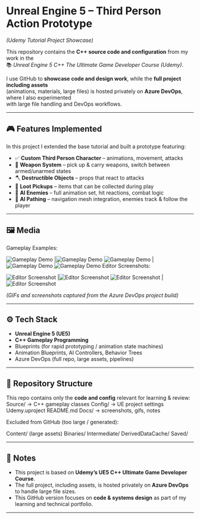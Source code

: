 # Unreal Engine 5 – Third Person Action Prototype  
*(Udemy Tutorial Project Showcase)*

This repository contains the **C++ source code and configuration** from my work in the  
📚 *Unreal Engine 5 C++ The Ultimate Game Developer Course (Udemy)*.  

I use GitHub to **showcase code and design work**, while the **full project including assets**  
(animations, materials, large files) is hosted privately on **Azure DevOps**, where I also experimented  
with large file handling and DevOps workflows.

---

## 🎮 Features Implemented
In this project I extended the base tutorial and built a prototype featuring:

- ✅ **Custom Third Person Character** – animations, movement, attacks  
- 🔄 **Weapon System** – pick up & carry weapons, switch between armed/unarmed states  
- 🪓 **Destructible Objects** – props that react to attacks  
- 🎁 **Loot Pickups** – items that can be collected during play  
- 🤖 **AI Enemies** – full animation set, hit reactions, combat logic  
- 🧭 **AI Pathing** – navigation mesh integration, enemies track & follow the player  

---

## 🖼️ Media

Gameplay Examples:

![Gameplay Demo](Docs/WeaponPickup.gif) |![Gameplay Demo](Docs/LootPickup.gif)
![Gameplay Demo](Docs/EnemyAttackOnDamage.gif) |![Gameplay Demo](Docs/EnemyFollowLoseInterest.gif)
![Gameplay Demo](Docs/DestructibleObjects.gif)
Editor Screenshots:

![Editor Screenshot](Docs/AIComponents.png) |![Editor Screenshot](Docs/BreakableObjects.png)
![Editor Screenshot](Docs/WeaponBP_ObjectDestruction.png) |![Editor Screenshot](Docs/WeaponPickups.png)

*(GIFs and screenshots captured from the Azure DevOps project build)*

---

## ⚙️ Tech Stack
- **Unreal Engine 5 (UE5)**  
- **C++ Gameplay Programming**  
- Blueprints (for rapid prototyping / animation state machines)  
- Animation Blueprints, AI Controllers, Behavior Trees  
- Azure DevOps (full repo, large assets, pipelines)  

---

## 📂 Repository Structure
This repo contains only the **code and config** relevant for learning & review:  
Source/ → C++ gameplay classes
Config/ → UE project settings
Udemy.uproject
README.md
Docs/ → screenshots, gifs, notes


Excluded from GitHub (too large / generated):  

Content/ (large assets)
Binaries/
Intermediate/
DerivedDataCache/
Saved/


---

## 📜 Notes
- This project is based on **Udemy’s UE5 C++ Ultimate Game Developer Course**.  
- The full project, including assets, is hosted privately on **Azure DevOps** to handle large file sizes.  
- This GitHub version focuses on **code & systems design** as part of my learning and technical portfolio.  

---

